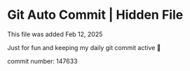 # Git Auto Commit | Hidden File

This file was added Feb 12, 2025

Just for fun and keeping my daily git commit active 🤪

commit number: 147633
